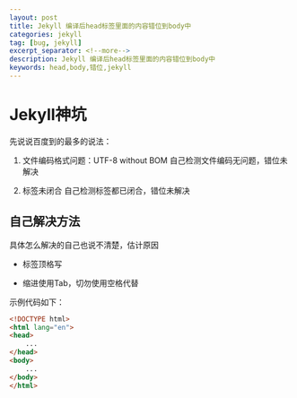 ```yaml
---
layout: post
title: Jekyll 编译后head标签里面的内容错位到body中
categories: jekyll
tag: [bug, jekyll]
excerpt_separator: <!--more-->
description: Jekyll 编译后head标签里面的内容错位到body中
keywords: head,body,错位,jekyll
---
```

# Jekyll神坑

先说说百度到的最多的说法：
1. 文件编码格式问题：UTF-8 without BOM
自己检测文件编码无问题，错位未解决

2. 标签未闭合
自己检测标签都已闭合，错位未解决
<!--more-->

## 自己解决方法
具体怎么解决的自己也说不清楚，估计原因
- 标签顶格写

- 缩进使用Tab，切勿使用空格代替

示例代码如下：
```html
<!DOCTYPE html>
<html lang="en">
<head>
    ...
</head>
<body>
    ...
</body>
</html>
```

